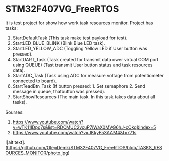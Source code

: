 # STM32F407VG_FreeRTOS

It is test project for show how work task resources monitor.
Project has tasks:
1. StartDefaultTask (This task make test payload for test).
2. StartLED_BLUE_BLINK (Blink Blue LED task).
3. StartLED_YELLOW_ADC (Toggling Yellow LED if User button was pressed).
4. StartUART_Task (Task created for transmit data ower virtual COM port using QUEUE) (Tast transmit User button status and task resources data).
5. StartADC_Task (Task using ADC for measure voltage from potentiometer connected to board).
6. StartTeadBtn_Task (If button pressed:  1. Set semaphore 2. Send message in queue, thatbutton was pressed).
7. StartShowResources (The main task. In this task takes data about all tasks).

Sourses:
1. https://www.youtube.com/watch?v=wTK11IDpg7s&list=RDCMUC2vcuP7iWaX0MVG6hJ-cOkg&index=5
2. https://www.youtube.com/watch?v=JKkyF53AAM4&t=771s

![alt text].(https://github.com/OlegDemk/STM32F407VG_FreeRTOS/blob/TASKS_RESOURCES_MONITOR/photo.jpg)

